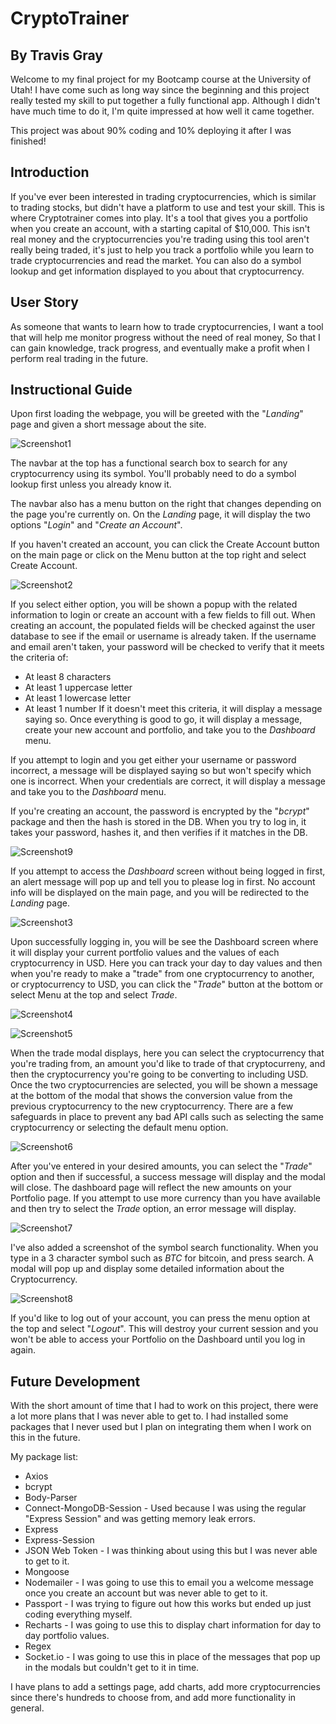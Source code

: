 # CryptoTrainer

## By Travis Gray

Welcome to my final project for my Bootcamp course at the University of Utah! I have come such as long way since the beginning and this project really tested my skill to put together a fully functional app. Although I didn't have much time to do it, I'm quite impressed at how well it came together.

This project was about 90% coding and 10% deploying it after I was finished!

## Introduction

If you've ever been interested in trading cryptocurrencies, which is similar to trading stocks, but didn't have a platform to use and test your skill. This is where Cryptotrainer comes into play. It's a tool that gives you a portfolio when you create an account, with a starting capital of $10,000. This isn't real money and the cryptocurrencies you're trading using this tool aren't really being traded, it's just to help you track a portfolio while you learn to trade cryptocurrencies and read the market. You can also do a symbol lookup and get information displayed to you about that cryptocurrency.

## User Story

As someone that wants to learn how to trade cryptocurrencies,
I want a tool that will help me monitor progress without the need of real money,
So that I can gain knowledge, track progress, and eventually make a profit when I perform real trading in the future.

## Instructional Guide

Upon first loading the webpage, you will be greeted with the "_Landing_" page and given a short message about the site.

![Screenshot1](./imgs/Screenshot1.png)

The navbar at the top has a functional search box to search for any cryptocurrency using its symbol. You'll probably need to do a symbol lookup first unless you already know it.

The navbar also has a menu button on the right that changes depending on the page you're currently on. On the _Landing_ page, it will display the two options "_Login_" and "_Create an Account_".

If you haven't created an account, you can click the Create Account button on the main page or click on the Menu button at the top right and select Create Account.

![Screenshot2](./imgs/Screenshot2.png)

If you select either option, you will be shown a popup with the related information to login or create an account with a few fields to fill out. When creating an account, the populated fields will be checked against the user database to see if the email or username is already taken. If the username and email aren't taken, your password will be checked to verify that it meets the criteria of:
* At least 8 characters
* At least 1 uppercase letter
* At least 1 lowercase letter
* At least 1 number
If it doesn't meet this criteria, it will display a message saying so. Once everything is good to go, it will display a message, create your new account and portfolio, and take you to the _Dashboard_ menu.

If you attempt to login and you get either your username or password incorrect, a message will be displayed saying so but won't specify which one is incorrect. When your credentials are correct, it will display a message and take you to the _Dashboard_ menu.

If you're creating an account, the password is encrypted by the "_bcrypt_" package and then the hash is stored in the DB. When you try to log in, it takes your password, hashes it, and then verifies if it matches in the DB.

![Screenshot9](./imgs/Screenshot9.png)

If you attempt to access the _Dashboard_ screen without being logged in first, an alert message will pop up and tell you to please log in first. No account info will be displayed on the main page, and you will be redirected to the _Landing_ page.

![Screenshot3](./imgs/Screenshot3.png)

Upon successfully logging in, you will be see the Dashboard screen where it will display your current portfolio values and the values of each cryptocurrency in USD. Here you can track your day to day values and then when you're ready to make a "trade" from one cryptocurrency to another, or cryptocurrency to USD, you can click the "_Trade_" button at the bottom or select Menu at the top and select _Trade_.

![Screenshot4](./imgs/Screenshot4.png)

![Screenshot5](./imgs/Screenshot5.png)

When the trade modal displays, here you can select the cryptocurrency that you're trading from, an amount you'd like to trade of that cryptocurreny, and then the cryptocurrency you're going to be converting to including USD. Once the two cryptocurrencies are selected, you will be shown a message at the bottom of the modal that shows the conversion value from the previous cryptocurrency to the new cryptocurrency. There are a few safeguards in place to prevent any bad API calls such as selecting the same cryptocurrency or selecting the default menu option. 

![Screenshot6](./imgs/Screenshot6.png)

After you've entered in your desired amounts, you can select the "_Trade_" option and then if successful, a success message will display and the modal will close. The dashboard page will reflect the new amounts on your Portfolio page. If you attempt to use more currency than you have available and then try to select the _Trade_ option, an error message will display.

![Screenshot7](./imgs/Screenshot7.png)

I've also added a screenshot of the symbol search functionality. When you type in a 3 character symbol such as _BTC_ for bitcoin, and press search. A modal will pop up and display some detailed information about the Cryptocurrency.

![Screenshot8](./imgs/Screenshot8.png)

If you'd like to log out of your account, you can press the menu option at the top and select "_Logout_". This will destroy your current session and you won't be able to access your Portfolio on the Dashboard until you log in again.

## Future Development

With the short amount of time that I had to work on this project, there were a lot more plans that I was never able to get to. I had installed some packages that I never used but I plan on integrating them when I work on this in the future.

My package list:

* Axios
* bcrypt
* Body-Parser
* Connect-MongoDB-Session - Used because I was using the regular "Express Session" and was getting memory leak errors.
* Express
* Express-Session
* JSON Web Token - I was thinking about using this but I was never able to get to it.
* Mongoose
* Nodemailer - I was going to use this to email you a welcome message once you create an account but was never able to get to it.
* Passport - I was trying to figure out how this works but ended up just coding everything myself.
* Recharts - I was going to use this to display chart information for day to day portfolio values.
* Regex
* Socket.io - I was going to use this in place of the messages that pop up in the modals but couldn't get to it in time.

I have plans to add a settings page, add charts, add more cryptocurrencies since there's hundreds to choose from, and add more functionality in general.

